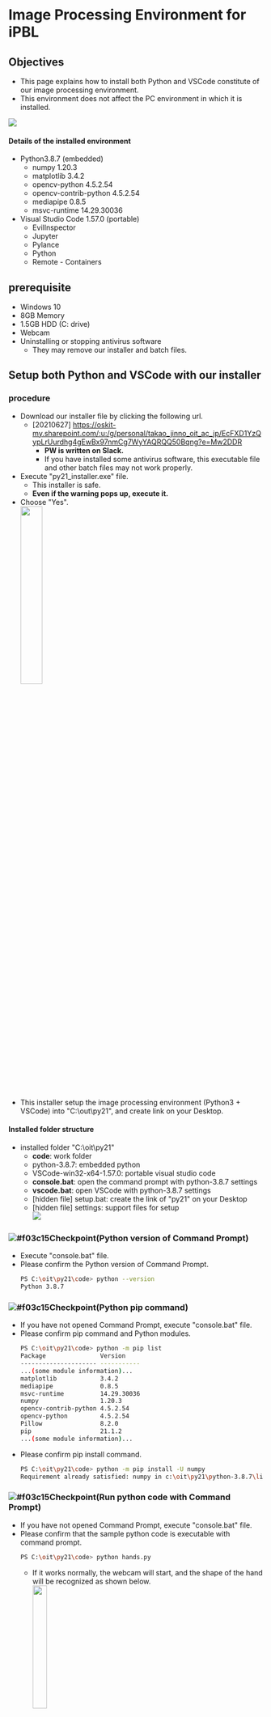 # Image Processing Environment for iPBL

## Objectives
- This page explains how to install both Python and VSCode constitute of our image processing environment.
- This environment does not affect the PC environment in which it is installed.

<image src="../image/architecture.jpg">

#### Details of the installed environment
- Python3.8.7 (embedded)
  - numpy 1.20.3
  - matplotlib 3.4.2
  - opencv-python 4.5.2.54
  - opencv-contrib-python 4.5.2.54
  - mediapipe 0.8.5
  - msvc-runtime 14.29.30036
- Visual Studio Code 1.57.0 (portable)
  - EvilInspector
  - Jupyter
  - Pylance
  - Python
  - Remote - Containers

## prerequisite
- Windows 10
- 8GB Memory
- 1.5GB HDD (C: drive)
- Webcam
- Uninstalling or stopping antivirus software
  - They may remove our installer and batch files.


## Setup both Python and VSCode with our installer
### procedure
- Download our installer file by clicking the following url.
  - [20210627] https://oskit-my.sharepoint.com/:u:/g/personal/takao_jinno_oit_ac_jp/EcFXD1YzQypLrUurdhg4gEwBx97nmCg7WyYAQRQQ50Bqng?e=Mw2DDR
    - **PW is written on Slack.**
    - If you have installed some antivirus software, this executable file and other batch files may not work properly.
- Execute "py21_installer.exe" file.
  - This installer is safe.
  - **Even if the warning pops up, execute it.**
- Choose "Yes".<br>
  <image src="../image/py21_installer.png" width="30%" height="30%">
- This installer setup the image processing environment (Python3 + VSCode) into "C:\out\py21", and create link on your Desktop.

#### Installed folder structure
- installed folder "C:\oit\py21"
  - **code**: work folder
  - python-3.8.7: embedded python
  - VSCode-win32-x64-1.57.0:  portable visual studio code
  - **console.bat**:  open the command prompt with python-3.8.7 settings
  - **vscode.bat**: open VSCode with python-3.8.7 settings
  - [hidden file] setup.bat: create the link of "py21" on your Desktop
  - [hidden file] settings:  support files for setup<br>
    <image src="../image/py21_folder.png">

### ![#f03c15](https://via.placeholder.com/15/f03c15/000000?text=+)Checkpoint(Python version of Command Prompt)
- Execute "console.bat" file.
- Please confirm the Python version of Command Prompt.
  ```sh
  PS C:\oit\py21\code> python --version
  Python 3.8.7
  ```

### ![#f03c15](https://via.placeholder.com/15/f03c15/000000?text=+)Checkpoint(Python pip command)
- If you have not opened Command Prompt, execute "console.bat" file.
- Please confirm pip command and Python modules.
  ```sh
  PS C:\oit\py21\code> python -m pip list
  Package               Version
  --------------------- -----------
  ...(some module information)...
  matplotlib            3.4.2
  mediapipe             0.8.5
  msvc-runtime          14.29.30036
  numpy                 1.20.3
  opencv-contrib-python 4.5.2.54
  opencv-python         4.5.2.54
  Pillow                8.2.0
  pip                   21.1.2
  ...(some module information)...
  ```
- Please confirm pip install command.
  ```sh
  PS C:\oit\py21\code> python -m pip install -U numpy
  Requirement already satisfied: numpy in c:\oit\py21\python-3.8.7\lib\site-packages (1.20.3)
  ```

### ![#f03c15](https://via.placeholder.com/15/f03c15/000000?text=+)Checkpoint(Run python code with Command Prompt)
- If you have not opened Command Prompt, execute "console.bat" file.
- Please confirm that the sample python code is executable with command prompt.
  ```sh
  PS C:\oit\py21\code> python hands.py
  ```
  - If it works normally, the webcam will start, and the shape of the hand will be recognized as shown below.<br>
    <image src="../image/hands.png" width="25%" height="25%">
  - If you want to stop this program, press "Esc" key while the preview window is active. 

### ![#f03c15](https://via.placeholder.com/15/f03c15/000000?text=+)Checkpoint(EXTENSIONS of VScode)
- Execute "vscode.bat" file.
- If the following message is pop-up, please check "Trust the authors of all files in the parent folder 'py21'" and choose "Yes, I trust the authors".<br>
  <image src="../image/warning_VSCode[first_time].png" width="50%" height="50%">
- If the following message pops up, please ignore message and close pop-up window **by clicking "x" button**.<br>
  <image src="../image/vscode_error.png" width="50%" height="50%">
  - This error happen when EXTENSIONS of VSCode lose the python path, but it works fine.
- Please confirm EXTENSIONS of VSCode
  - Click the following button (EXTENSIONS Tab button).<br>
    <image src="../image/Extensions_button.png" width="5%" height="5%">
  - Please confirm installed EXTENSIONS
    - EvilInspector
    - Jupyter
    - Pylance
    - Python
    - Remote - Containers      

### ![#f03c15](https://via.placeholder.com/15/f03c15/000000?text=+)Checkpoint(Python version of VSCode)
- If you have not opened VSCode, execute "vscode.bat" file.
- If the Terminal of VSCode is not opened, open the New Terminal as follows.
  <image src="../image/vscode_new_terminal.png" width="50%" height="50%"><br>
  <image src="../image/vscode_terminal_path.png" width="50%" height="50%"><br>
- Please confirm python version of the Terminal of VSCode
  ```sh
  PS C:\oit\py21\code> python --version
  Python 3.8.7
  ```

### ![#f03c15](https://via.placeholder.com/15/f03c15/000000?text=+)Checkpoint(Run python code with VSCode)
- If you have not opened VSCode, execute "vscode.bat" file.
- Please confirm that the sample python code is executable with VSCode.
  - Double click "hands.py" -> Open "hands.py"<br>
    <image src="../image/vscode_sample.png" width="50%" height="50%">
  - If the Terminal of VSCode is not opened, open the New Terminal as follows.
    <image src="../image/vscode_new_terminal.png" width="50%" height="50%">
  - **At this time, make sure that the terminal path matches the parent directory of the Python code which you want to run.**<br>
    <image src="../image/vscode_terminal_path.png" width="50%" height="50%"><br>
    - If necessary, move the directory by the cd command.
  - Execute "hands.py" by clicking the following execution button.<br>
    <image src="../image/vscode_execute_button.png"><br>
  - If it works normally, the webcam will start, and the shape of the hand will be recognized as shown below.<br>
    <image src="../image/hands.png" width="25%" height="25%">
  - If you want to stop this program, press "Esc" key while the preview window is active. 
